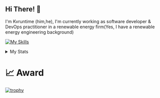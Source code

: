 ## Hi There! 👋
       
I'm Kvruntime (him,he), I'm currently working as software developer & DevOps practitioner in a renewable energy firm(Yes, I have a renewable energy engineering background)

[![My Skills](https://skillicons.dev/icons?i=python,cs,ts,docker,dotnet,github,git,fastapi,react,nextjs)](https://skillicons.dev)


<details>
    <summary>My Stats</summary>
          
[![Anurag's GitHub stats](https://github-readme-stats.vercel.app/api?username=victor-espoir&show_icons=true)]()

[![GitHub Streak](https://streak-stats.demolab.com?user=kvruntime&theme=tokyonight&border_radius=4&mode=weekly&exclude_days=Sun%2CSat)](https://git.io/streak-stats)
          
</details>


# 📈 Award
 
 [![trophy](https://github-profile-trophy.vercel.app/?username=victor-espoir)](https://github.com/ryo-ma/github-profile-trophy)




